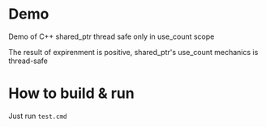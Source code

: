 # Demo
Demo of C++ shared_ptr thread safe only in use_count scope

The result of expirenment is positive, 
shared_ptr's use_count mechanics is thread-safe

# How to build & run
Just run `test.cmd`
